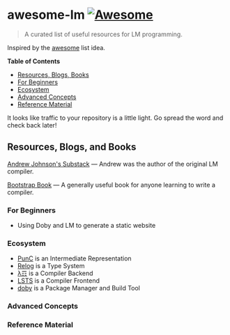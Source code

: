 # awesome-lm [![Awesome](https://cdn.rawgit.com/sindresorhus/awesome/d7305f38d29fed78fa85652e3a63e154dd8e8829/media/badge.svg)](https://github.com/sindresorhus/awesome)

> A curated list of useful resources for LM programming.

Inspired by the [awesome](https://github.com/sindresorhus/awesome) list idea.

**Table of Contents**

- [Resources, Blogs, Books](https://github.com/andrew-johnson-4/awesome-lm/blob/main/README.md#resources-blogs-and-books)
- [For Beginners](https://github.com/andrew-johnson-4/awesome-lm/blob/main/README.md#for-beginners)
- [Ecosystem](https://github.com/andrew-johnson-4/awesome-lm/blob/main/README.md#ecosystem)
- [Advanced Concepts](https://github.com/andrew-johnson-4/awesome-lm/blob/main/README.md#advanced-concepts)
- [Reference Material](https://github.com/andrew-johnson-4/awesome-lm/blob/main/README.md#reference-material)

It looks like traffic to your repository is a little light. Go spread the word and check back later!

## Resources, Blogs, and Books

[Andrew Johnson's Substack](https://andrewjohnson4.substack.com/)
— Andrew was the author of the original LM compiler.

[Bootstrap Book](https://github.com/andrew-johnson-4/BootstrapBook/wiki)
— A generally useful book for anyone learning to write a compiler.

### For Beginners

* Using Doby and LM to generate a static website

### Ecosystem

* [PunC](https://github.com/andrew-johnson-4/PunCalculus) is an Intermediate Representation
* [Relog](https://github.com/andrew-johnson-4/InPlace) is a Type System
* [λ☶](https://github.com/andrew-johnson-4/-) is a Compiler Backend
* [LSTS](https://github.com/andrew-johnson-4/LSTS) is a Compiler Frontend
* [doby](https://github.com/andrew-johnson-4/doby) is a Package Manager and Build Tool

### Advanced Concepts

### Reference Material
